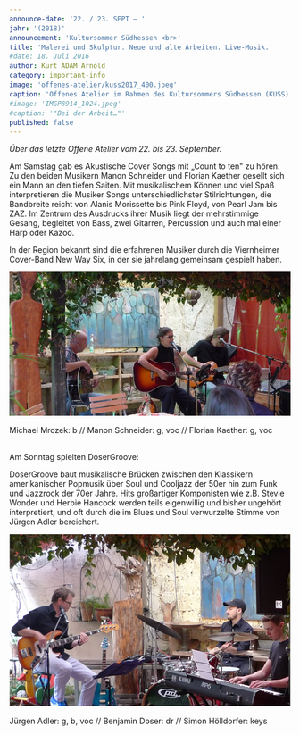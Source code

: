 ```yaml
---
announce-date: '22. / 23. SEPT – '
jahr: '(2018)'
announcement: 'Kultursommer Südhessen <br>'
title: 'Malerei und Skulptur. Neue und alte Arbeiten. Live-Musik.'
#date: 18. Juli 2016
author: Kurt ADAM Arnold
category: important-info
image: 'offenes-atelier/kuss2017_400.jpeg'
caption: 'Offenes Atelier im Rahmen des Kultursommers Südhessen (KUSS)'
#image: 'IMGP8914_1024.jpeg'
#caption: '"Bei der Arbeit…"'
published: false
---
```


_Über das letzte Offene Atelier vom 22. bis 23. September._

Am Samstag gab es Akustische Cover Songs mit „Count to ten" zu hören. Zu den beiden Musikern Manon Schneider und Florian Kaether gesellt sich ein Mann an den tiefen Saiten. Mit musikalischem Können und viel Spaß interpretieren die Musiker Songs unterschiedlichster Stilrichtungen, die Bandbreite reicht von Alanis Morissette bis Pink Floyd, von Pearl Jam bis ZAZ. Im Zentrum des Ausdrucks ihrer Musik liegt der mehrstimmige Gesang, begleitet von Bass, zwei Gitarren, Percussion und auch mal einer Harp oder Kazoo.

In der Region bekannt sind die erfahrenen Musiker durch die Viernheimer Cover-Band New Way Six, in der sie jahrelang gemeinsam gespielt haben.

![CountToTen](assets/img/bilder/offenes-atelier/count-to-ten2.jpg "Count to ten")

Michael Mrozek: b // Manon Schneider: g, voc // Florian Kaether: g, voc

<br>Am Sonntag spielten DoserGroove:

DoserGroove baut musikalische Brücken zwischen den Klassikern amerikanischer Popmusik
über Soul und Cooljazz der 50er hin zum Funk und Jazzrock der 70er Jahre. Hits großartiger Komponisten wie z.B. Stevie Wonder und Herbie Hancock werden teils eigenwillig und bisher ungehört interpretiert, und oft durch die im Blues und Soul verwurzelte Stimme von Jürgen Adler bereichert.

![DoserGroove](assets/img/bilder/offenes-atelier/Dosergroove_2.jpg "DoserGroove")

 Jürgen Adler: g, b, voc // Benjamin Doser: dr // Simon Hölldorfer: keys
